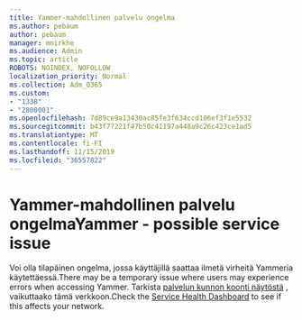 ```yaml
---
title: Yammer-mahdollinen palvelu ongelma
ms.author: pebaum
author: pebaum
manager: mnirkhe
ms.audience: Admin
ms.topic: article
ROBOTS: NOINDEX, NOFOLLOW
localization_priority: Normal
ms.collection: Adm_O365
ms.custom:
- "1338"
- "2800001"
ms.openlocfilehash: 7d89ce9a13430ac85fe3f634ccd106ef3f1e5532
ms.sourcegitcommit: b43f77221f47b50c41197a448a9c26c423ce1ad5
ms.translationtype: MT
ms.contentlocale: fi-FI
ms.lasthandoff: 11/15/2019
ms.locfileid: "36557822"
---
```

# <a name="yammer---possible-service-issue"></a><span data-ttu-id="dc0c1-102">Yammer-mahdollinen palvelu ongelma</span><span class="sxs-lookup"><span data-stu-id="dc0c1-102">Yammer - possible service issue</span></span>

<span data-ttu-id="dc0c1-103">Voi olla tilapäinen ongelma, jossa käyttäjillä saattaa ilmetä virheitä Yammeria käytettäessä.</span><span class="sxs-lookup"><span data-stu-id="dc0c1-103">There may be a temporary issue where users may experience errors when accessing Yammer.</span></span> <span data-ttu-id="dc0c1-104">Tarkista [palvelun kunnon koonti näytöstä](https://admin.microsoft.com/AdminPortal/Home#/servicehealth) , vaikuttaako tämä verkkoon.</span><span class="sxs-lookup"><span data-stu-id="dc0c1-104">Check the [Service Health Dashboard](https://admin.microsoft.com/AdminPortal/Home#/servicehealth) to see if this affects your network.</span></span>
